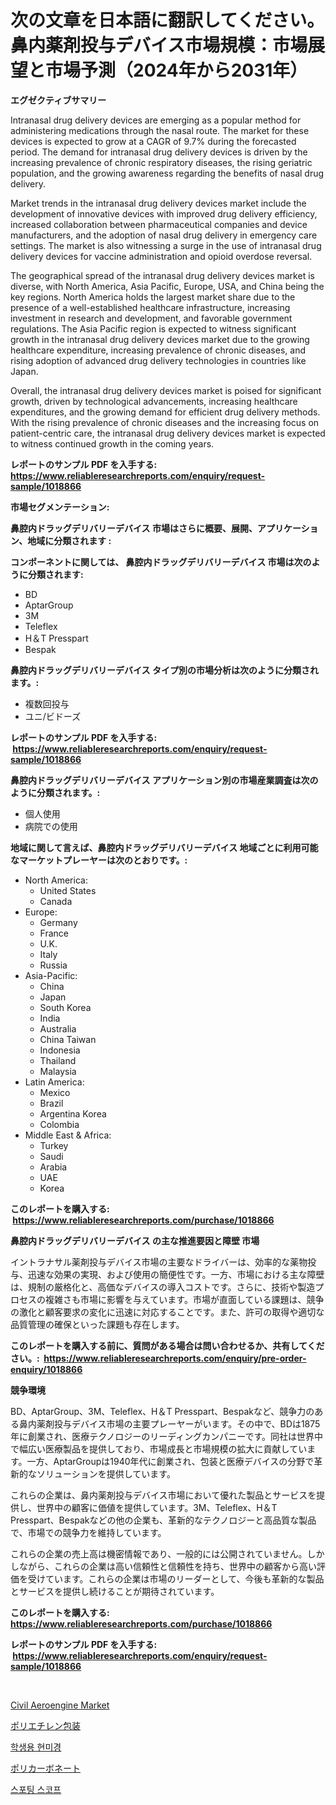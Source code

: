 <p><h1>次の文章を日本語に翻訳してください。 鼻内薬剤投与デバイス市場規模：市場展望と市場予測（2024年から2031年）</h1></p><p><strong>エグゼクティブサマリー</strong></p>
<p><p>Intranasal drug delivery devices are emerging as a popular method for administering medications through the nasal route. The market for these devices is expected to grow at a CAGR of 9.7% during the forecasted period. The demand for intranasal drug delivery devices is driven by the increasing prevalence of chronic respiratory diseases, the rising geriatric population, and the growing awareness regarding the benefits of nasal drug delivery.</p><p>Market trends in the intranasal drug delivery devices market include the development of innovative devices with improved drug delivery efficiency, increased collaboration between pharmaceutical companies and device manufacturers, and the adoption of nasal drug delivery in emergency care settings. The market is also witnessing a surge in the use of intranasal drug delivery devices for vaccine administration and opioid overdose reversal.</p><p>The geographical spread of the intranasal drug delivery devices market is diverse, with North America, Asia Pacific, Europe, USA, and China being the key regions. North America holds the largest market share due to the presence of a well-established healthcare infrastructure, increasing investment in research and development, and favorable government regulations. The Asia Pacific region is expected to witness significant growth in the intranasal drug delivery devices market due to the growing healthcare expenditure, increasing prevalence of chronic diseases, and rising adoption of advanced drug delivery technologies in countries like Japan.</p><p>Overall, the intranasal drug delivery devices market is poised for significant growth, driven by technological advancements, increasing healthcare expenditures, and the growing demand for efficient drug delivery methods. With the rising prevalence of chronic diseases and the increasing focus on patient-centric care, the intranasal drug delivery devices market is expected to witness continued growth in the coming years.</p></p>
<p><strong>レポートのサンプル PDF を入手する: <a href="https://www.reliableresearchreports.com/enquiry/request-sample/1018866">https://www.reliableresearchreports.com/enquiry/request-sample/1018866</a></strong></p>
<p><strong>市場セグメンテーション:</strong></p>
<p><strong> 鼻腔内ドラッグデリバリーデバイス 市場はさらに概要、展開、アプリケーション、地域に分類されます :</strong></p>
<p><strong>コンポーネントに関しては、 鼻腔内ドラッグデリバリーデバイス 市場は次のように分類されます: &nbsp;</strong></p>
<p><ul><li>BD</li><li>AptarGroup</li><li>3M</li><li>Teleflex</li><li>H＆T Presspart</li><li>Bespak</li></ul></p>
<p><strong> 鼻腔内ドラッグデリバリーデバイス タイプ別の市場分析は次のように分類されます。:</strong></p>
<p><ul><li>複数回投与</li><li>ユニ/ビドーズ</li></ul></p>
<p><strong>レポートのサンプル PDF を入手する: &nbsp;<a href="https://www.reliableresearchreports.com/enquiry/request-sample/1018866">https://www.reliableresearchreports.com/enquiry/request-sample/1018866</a></strong></p>
<p><strong> 鼻腔内ドラッグデリバリーデバイス アプリケーション別の市場産業調査は次のように分類されます。:</strong></p>
<p><ul><li>個人使用</li><li>病院での使用</li></ul></p>
<p><strong>地域に関して言えば、鼻腔内ドラッグデリバリーデバイス 地域ごとに利用可能なマーケットプレーヤーは次のとおりです。:</strong></p>
<p><ul>
    <li>
        North America:
        <ul>
            <li>United States</li>
            <li>Canada</li>
        </ul>
    </li>
    <li>
        Europe:
        <ul>
            <li>Germany</li>
            <li>France</li>
            <li>U.K.</li>
            <li>Italy</li>
            <li>Russia</li>
        </ul>
    </li>
    <li>
        Asia-Pacific:
        <ul>
            <li>China</li>
            <li>Japan</li>
            <li>South Korea</li>
            <li>India</li>
            <li>Australia</li>
            <li>China Taiwan</li>
            <li>Indonesia</li>
            <li>Thailand</li>
            <li>Malaysia</li>
        </ul>
    </li>
    <li>
        Latin America:
        <ul>
            <li>Mexico</li>
            <li>Brazil</li>
            <li>Argentina Korea</li>
            <li>Colombia</li>
        </ul>
    </li>
    <li>
        Middle East & Africa:
        <ul>
            <li>Turkey</li>
            <li>Saudi</li>
            <li>Arabia</li>
            <li>UAE</li>
            <li>Korea</li>
        </ul>
    </li>
    </ul></p>
<p><strong>このレポートを購入する: &nbsp;<a href="https://www.reliableresearchreports.com/purchase/1018866">https://www.reliableresearchreports.com/purchase/1018866</a></strong></p>
<p><strong>鼻腔内ドラッグデリバリーデバイス の主な推進要因と障壁 市場</strong></p>
<p><p>イントラナサル薬剤投与デバイス市場の主要なドライバーは、効率的な薬物投与、迅速な効果の実現、および使用の簡便性です。一方、市場における主な障壁は、規制の厳格化と、高価なデバイスの導入コストです。さらに、技術や製造プロセスの複雑さも市場に影響を与えています。市場が直面している課題は、競争の激化と顧客要求の変化に迅速に対応することです。また、許可の取得や適切な品質管理の確保といった課題も存在します。</p></p>
<p><strong>このレポートを購入する前に、質問がある場合は問い合わせるか、共有してください。:&nbsp; <a href="https://www.reliableresearchreports.com/enquiry/pre-order-enquiry/1018866">https://www.reliableresearchreports.com/enquiry/pre-order-enquiry/1018866</a></strong></p>
<p><strong>競争環境</strong></p>
<p><p>BD、AptarGroup、3M、Teleflex、H＆T Presspart、Bespakなど、競争力のある鼻内薬剤投与デバイス市場の主要プレーヤーがいます。その中で、BDは1875年に創業され、医療テクノロジーのリーディングカンパニーです。同社は世界中で幅広い医療製品を提供しており、市場成長と市場規模の拡大に貢献しています。一方、AptarGroupは1940年代に創業され、包装と医療デバイスの分野で革新的なソリューションを提供しています。</p><p>これらの企業は、鼻内薬剤投与デバイス市場において優れた製品とサービスを提供し、世界中の顧客に価値を提供しています。3M、Teleflex、H＆T Presspart、Bespakなどの他の企業も、革新的なテクノロジーと高品質な製品で、市場での競争力を維持しています。</p><p>これらの企業の売上高は機密情報であり、一般的には公開されていません。しかしながら、これらの企業は高い信頼性と信頼性を持ち、世界中の顧客から高い評価を受けています。これらの企業は市場のリーダーとして、今後も革新的な製品とサービスを提供し続けることが期待されています。</p></p>
<p><strong>このレポートを購入する: &nbsp; <a href="https://www.reliableresearchreports.com/purchase/1018866">https://www.reliableresearchreports.com/purchase/1018866</a></strong></p>
<p><strong>レポートのサンプル PDF を入手する: &nbsp;<a href="https://www.reliableresearchreports.com/enquiry/request-sample/1018866">https://www.reliableresearchreports.com/enquiry/request-sample/1018866</a></strong><strong></strong></p>
<p>&nbsp;</p>
<p><p><a href="https://github.com/Angelnienowdseej3e45z3p8c/Market-Research-Report-List-1/blob/main/civil-aeroengine-market.md">Civil Aeroengine Market</a></p><p><a href="https://medium.com/@lubmix/%E3%83%9D%E3%83%AA%E3%82%A8%E3%83%81%E3%83%AC%E3%83%B3%E5%8C%85%E8%A3%85%E5%B8%82%E5%A0%B4%E3%83%AC%E3%83%9D%E3%83%BC%E3%83%88%E3%81%AB%E3%82%88%E3%82%8B%E3%81%A8-%E3%81%93%E3%81%AE%E5%B8%82%E5%A0%B4%E3%81%AE%E6%9C%80%E6%96%B0%E3%81%AE%E3%83%88%E3%83%AC%E3%83%B3%E3%83%89%E3%82%84%E6%88%90%E9%95%B7%E6%A9%9F%E4%BC%9A%E3%81%8C%E6%98%8E%E3%82%89%E3%81%8B%E3%81%AB%E3%81%AA%E3%82%8A%E3%81%BE%E3%81%97%E3%81%9F-f015e2c95791">ポリエチレン包装</a></p><p><a href="https://medium.com/@seamusfunk1998/%ED%95%99%EC%83%9D-%ED%98%84%EB%AF%B8%EA%B2%BD-%EC%8B%9C%EC%9E%A5-%EA%B7%9C%EB%AA%A8-%EC%8B%9C%EC%9E%A5-%EC%A0%84%EB%A7%9D-%EB%B0%8F-%EC%8B%9C%EC%9E%A5-%EC%98%88%EC%B8%A1-2024%EB%85%84%EB%B6%80%ED%84%B0-2031%EB%85%84%EA%B9%8C%EC%A7%80-2362679eac4f">학생용 현미경</a></p><p><a href="https://medium.com/@lubmix/%E3%83%9D%E3%83%AA%E3%82%AB%E3%83%BC%E3%83%9C%E3%83%8D%E3%83%BC%E3%83%88%E5%B8%82%E5%A0%B4%E8%A6%8F%E6%A8%A1%E3%81%AF-%E3%82%B0%E3%83%AD%E3%83%BC%E3%83%90%E3%83%AB%E7%94%A3%E6%A5%AD%E3%81%AE%E4%B8%AD%E3%81%A7%E6%9C%80%E9%81%A9%E3%81%AA%E3%83%9E%E3%83%BC%E3%82%B1%E3%83%86%E3%82%A3%E3%83%B3%E3%82%B0%E3%83%81%E3%83%A3%E3%83%8D%E3%83%AB%E3%82%92%E6%98%8E%E3%82%89%E3%81%8B%E3%81%AB%E3%81%97%E3%81%BE%E3%81%99-af9769ddea2a">ポリカーボネート</a></p><p><a href="https://medium.com/@seamusfunk1998/%EC%8A%A4%ED%8F%AC%ED%8C%85-%EC%8A%A4%EC%BD%94%ED%94%84-%EC%8B%9C%EC%9E%A5-%EA%B7%9C%EB%AA%A8-%EC%8B%9C%EC%9E%A5-%EC%A0%84%EB%A7%9D-%EB%B0%8F-%EC%8B%9C%EC%9E%A5-%EC%98%88%EC%B8%A1-2024%EB%85%84%EB%B6%80%ED%84%B0-2031%EB%85%84-057d3b05da17">스포팅 스코프</a></p></p>